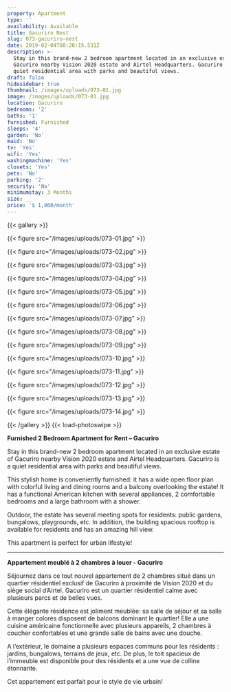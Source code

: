 ```yaml
---
property: Apartment
type: ''
availability: Available
title: Gacuriro Nest
slug: 073-gacuriro-nest
date: 2019-02-04T08:20:15.531Z
description: >-
  Stay in this brand-new 2 bedroom apartment located in an exclusive estate of
  Gacuriro nearby Vision 2020 estate and Airtel Headquarters. Gacuriro is a
  quiet residential area with parks and beautiful views.
draft: false
hidesidebar: true
thumbnail: /images/uploads/073-01.jpg
image: /images/uploads/073-01.jpg
location: Gacuriro
bedrooms: '2'
baths: '1'
furnished: Furnished
sleeps: '4'
garden: 'No'
maid: 'No'
tv: 'Yes'
wifi: 'Yes'
washingmachine: 'Yes'
closets: 'Yes'
pets: 'No'
parking: '2'
security: 'No'
minimumstay: 3 Months
size: __
price: '$ 1,000/month'
---
```

{{< gallery >}} 

{{< figure src="/images/uploads/073-01.jpg" >}} 

{{< figure src="/images/uploads/073-02.jpg" >}}

 {{< figure src="/images/uploads/073-03.jpg" >}} 

{{< figure src="/images/uploads/073-04.jpg" >}}

{{< figure src="/images/uploads/073-05.jpg" >}}

 {{< figure src="/images/uploads/073-06.jpg" >}}

 {{< figure src="/images/uploads/073-07.jpg" >}}

 {{< figure src="/images/uploads/073-08.jpg" >}}

{{< figure src="/images/uploads/073-09.jpg" >}} 

{{< figure src="/images/uploads/073-10.jpg" >}}

 {{< figure src="/images/uploads/073-11.jpg" >}} 

{{< figure src="/images/uploads/073-12.jpg" >}}

{{< figure src="/images/uploads/073-13.jpg" >}}

{{< figure src="/images/uploads/073-14.jpg" >}}

 {{< /gallery >}} {{< load-photoswipe >}}

**Furnished 2 Bedroom Apartment for Rent – Gacuriro**

Stay in this brand-new 2 bedroom apartment located in an exclusive estate of Gacuriro nearby Vision 2020 estate and Airtel Headquarters. Gacuriro is a quiet residential area with parks and beautiful views.

This stylish home is conveniently furnished: it has a wide open floor plan with colorful living and dining rooms and a balcony overlooking the estate! It has a functional American kitchen with several appliances, 2 comfortable bedrooms and a large bathroom with a shower. 

Outdoor, the estate has several meeting spots for residents: public gardens, bungalows, playgrounds, etc.  In addition, the building spacious rooftop is available for residents and has an amazing hill view. 

This apartment is perfect for urban lifestyle!

- - -

**Appartement meublé à  2 chambres à louer - Gacuriro**

Séjournez dans ce tout nouvel appartement de 2 chambres situé dans un quartier résidentiel  exclusif de Gacuriro à proximité de Vision 2020 et du siège social d’Airtel. Gacuriro est un quartier résidentiel calme avec plusieurs parcs et de belles vues. 

Cette élégante résidence est joliment meublée: sa salle de séjour et sa salle à manger colorés disposent de balcons dominant le quartier! Elle a une cuisine américaine fonctionnelle  avec plusieurs appareils, 2 chambres à coucher confortables et une grande salle de bains avec une douche. 

A l’extérieur, le domaine a plusieurs espaces communs pour les résidents : jardins, bungalows, terrains de jeux, etc. De plus, le toit spacieux de l’immeuble est disponible pour des résidents et a une vue de colline étonnante. 

Cet appartement est parfait pour le style de vie urbain!
